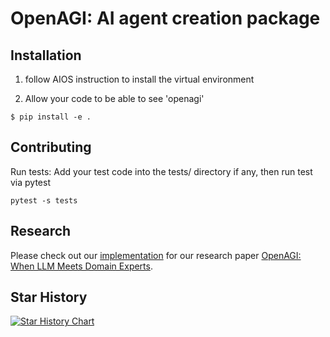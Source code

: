 # OpenAGI: AI agent creation package

## Installation
1. follow AIOS instruction to install the virtual environment

2. Allow your code to be able to see 'openagi'
```
$ pip install -e .
```

## Contributing
Run tests: Add your test code into the tests/ directory if any, then run test via pytest
```
pytest -s tests
```

## Research
Please check out our [implementation](../research) for our research paper [OpenAGI: When LLM Meets Domain Experts](https://arxiv.org/abs/2304.04370).


## Star History

[![Star History Chart](https://api.star-history.com/svg?repos=agiresearch/OpenAGI&type=Date)](https://star-history.com/#agiresearch/OpenAGI&Date)